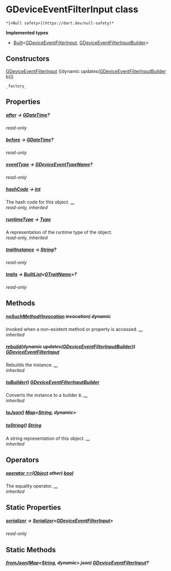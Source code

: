 


# GDeviceEventFilterInput class






    *[<Null safety>](https://dart.dev/null-safety)*






**Implemented types**

- [Built](https://pub.dev/documentation/built_value/8.1.4/built_value/Built-class.html)&lt;[GDeviceEventFilterInput](../third_party_yonomi_graphql_schema___generated___schema.docs.schema.gql/GDeviceEventFilterInput-class.md), [GDeviceEventFilterInputBuilder](../third_party_yonomi_graphql_schema___generated___schema.docs.schema.gql/GDeviceEventFilterInputBuilder-class.md)>





## Constructors

[GDeviceEventFilterInput](../third_party_yonomi_graphql_schema___generated___schema.docs.schema.gql/GDeviceEventFilterInput/GDeviceEventFilterInput.md) ([dynamic updates([GDeviceEventFilterInputBuilder](../third_party_yonomi_graphql_schema___generated___schema.docs.schema.gql/GDeviceEventFilterInputBuilder-class.md) b)])

    _factory_


## Properties

##### [after](../third_party_yonomi_graphql_schema___generated___schema.docs.schema.gql/GDeviceEventFilterInput/after.md) &#8594; [GDateTime](../third_party_yonomi_graphql_schema___generated___schema.docs.schema.gql/GDateTime-class.md)?



   
_read-only_



##### [before](../third_party_yonomi_graphql_schema___generated___schema.docs.schema.gql/GDeviceEventFilterInput/before.md) &#8594; [GDateTime](../third_party_yonomi_graphql_schema___generated___schema.docs.schema.gql/GDateTime-class.md)?



   
_read-only_



##### [eventType](../third_party_yonomi_graphql_schema___generated___schema.docs.schema.gql/GDeviceEventFilterInput/eventType.md) &#8594; [GDeviceEventTypeName](../third_party_yonomi_graphql_schema___generated___schema.docs.schema.gql/GDeviceEventTypeName-class.md)?



   
_read-only_



##### [hashCode](https://api.flutter.dev/flutter/dart-core/Object/hashCode.html) &#8594; [int](https://api.flutter.dev/flutter/dart-core/int-class.html)



The hash code for this object. [...](https://api.flutter.dev/flutter/dart-core/Object/hashCode.html)  
_read-only, inherited_



##### [runtimeType](https://api.flutter.dev/flutter/dart-core/Object/runtimeType.html) &#8594; [Type](https://api.flutter.dev/flutter/dart-core/Type-class.html)



A representation of the runtime type of the object.   
_read-only, inherited_



##### [traitInstance](../third_party_yonomi_graphql_schema___generated___schema.docs.schema.gql/GDeviceEventFilterInput/traitInstance.md) &#8594; [String](https://api.flutter.dev/flutter/dart-core/String-class.html)?



   
_read-only_



##### [traits](../third_party_yonomi_graphql_schema___generated___schema.docs.schema.gql/GDeviceEventFilterInput/traits.md) &#8594; [BuiltList](https://pub.dev/documentation/built_collection/5.1.1/built_collection/BuiltList-class.html)&lt;[GTraitName](../third_party_yonomi_graphql_schema___generated___schema.docs.schema.gql/GTraitName-class.md)>?



   
_read-only_




## Methods

##### [noSuchMethod](https://api.flutter.dev/flutter/dart-core/Object/noSuchMethod.html)([Invocation](https://api.flutter.dev/flutter/dart-core/Invocation-class.html) invocation) dynamic



Invoked when a non-existent method or property is accessed. [...](https://api.flutter.dev/flutter/dart-core/Object/noSuchMethod.html)  
_inherited_



##### [rebuild](https://pub.dev/documentation/built_value/8.1.4/built_value/Built/rebuild.html)(dynamic updates([GDeviceEventFilterInputBuilder](../third_party_yonomi_graphql_schema___generated___schema.docs.schema.gql/GDeviceEventFilterInputBuilder-class.md))) [GDeviceEventFilterInput](../third_party_yonomi_graphql_schema___generated___schema.docs.schema.gql/GDeviceEventFilterInput-class.md)



Rebuilds the instance. [...](https://pub.dev/documentation/built_value/8.1.4/built_value/Built/rebuild.html)  
_inherited_



##### [toBuilder](https://pub.dev/documentation/built_value/8.1.4/built_value/Built/toBuilder.html)() [GDeviceEventFilterInputBuilder](../third_party_yonomi_graphql_schema___generated___schema.docs.schema.gql/GDeviceEventFilterInputBuilder-class.md)



Converts the instance to a builder <code>B</code>. [...](https://pub.dev/documentation/built_value/8.1.4/built_value/Built/toBuilder.html)  
_inherited_



##### [toJson](../third_party_yonomi_graphql_schema___generated___schema.docs.schema.gql/GDeviceEventFilterInput/toJson.md)() [Map](https://api.flutter.dev/flutter/dart-core/Map-class.html)&lt;[String](https://api.flutter.dev/flutter/dart-core/String-class.html), dynamic>



   




##### [toString](https://api.flutter.dev/flutter/dart-core/Object/toString.html)() [String](https://api.flutter.dev/flutter/dart-core/String-class.html)



A string representation of this object. [...](https://api.flutter.dev/flutter/dart-core/Object/toString.html)  
_inherited_




## Operators

##### [operator ==](https://api.flutter.dev/flutter/dart-core/Object/operator_equals.html)([Object](https://api.flutter.dev/flutter/dart-core/Object-class.html) other) [bool](https://api.flutter.dev/flutter/dart-core/bool-class.html)



The equality operator. [...](https://api.flutter.dev/flutter/dart-core/Object/operator_equals.html)  
_inherited_




## Static Properties

##### [serializer](../third_party_yonomi_graphql_schema___generated___schema.docs.schema.gql/GDeviceEventFilterInput/serializer.md) &#8594; [Serializer](https://pub.dev/documentation/built_value/8.1.4/serializer/Serializer-class.html)&lt;[GDeviceEventFilterInput](../third_party_yonomi_graphql_schema___generated___schema.docs.schema.gql/GDeviceEventFilterInput-class.md)>



   
_read-only_




## Static Methods

##### [fromJson](../third_party_yonomi_graphql_schema___generated___schema.docs.schema.gql/GDeviceEventFilterInput/fromJson.md)([Map](https://api.flutter.dev/flutter/dart-core/Map-class.html)&lt;[String](https://api.flutter.dev/flutter/dart-core/String-class.html), dynamic> json) [GDeviceEventFilterInput](../third_party_yonomi_graphql_schema___generated___schema.docs.schema.gql/GDeviceEventFilterInput-class.md)?



   










